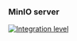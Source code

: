 ### MinIO server
[![Integration level](https://dash.yunohost.org/integration/minio.svg)](https://dash.yunohost.org/appci/app/minio)